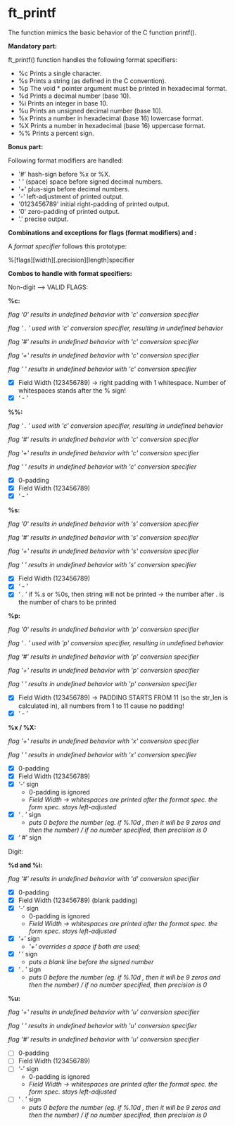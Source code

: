 # ft_printf
The function mimics the basic behavior of the C function printf().

**Mandatory part:**

ft_printf() function handles the following format specifiers:  
- %c Prints a single character. 
- %s Prints a string (as defined in the C convention). 
- %p The void * pointer argument must be printed in hexadecimal format. 
- %d Prints a decimal number (base 10). 
- %i Prints an integer in base 10. 
- %u Prints an unsigned decimal number (base 10). 
- %x Prints a number in hexadecimal (base 16) lowercase format. 
- %X Prints a number in hexadecimal (base 16) uppercase format. 
- %% Prints a percent sign.

**Bonus part:**

Following format modifiers are handled:
- '#'				hash-sign before %x or %X. 
- ' ' (space)		space before signed decimal numbers.
- '+' 				plus-sign before decimal numbers.
- '-'				left-adjustment of printed output.
- '0123456789'		initial right-padding of printed output.
- '0'				zero-padding of printed output.
- '.'				precise output.

**Combinations and exceptions for flags (format modifiers) and :**

A *format specifier* follows this prototype:

%[flags][width][.precision][length]specifier

**Combos to handle with format specifiers:**

Non-digit —> VALID FLAGS:

**%c:**

*flag '0' results in undefined behavior with 'c' conversion specifier*

*flag ‘ . ’ used with 'c' conversion specifier, resulting in undefined behavior*

*flag '#' results in undefined behavior with 'c' conversion specifier*

*flag '+' results in undefined behavior with 'c' conversion specifier*

*flag ' ' results in undefined behavior with 'c' conversion specifier*

- [x]  Field Width (123456789) → right padding with 1 whitespace. Number of whitespaces stands after the % sign!
- [x]  ‘ - ’

**%%:**

*flag ‘ . ’ used with 'c' conversion specifier, resulting in undefined behavior*

*flag '#' results in undefined behavior with 'c' conversion specifier*

*flag '+' results in undefined behavior with 'c' conversion specifier*

*flag ' ' results in undefined behavior with 'c' conversion specifier*

- [x]  0-padding
- [x]  Field Width (123456789)
- [x]  ‘ - ’

**%s:**

*flag '0' results in undefined behavior with 's' conversion specifier*

*flag '#' results in undefined behavior with 's' conversion specifier*

*flag '+' results in undefined behavior with 's' conversion specifier*

*flag ' ' results in undefined behavior with 's' conversion specifier*

- [x]  Field Width (123456789)
- [x]  ‘ - ’
- [x]  ‘ . ’
if %.s or %0s, then string will not be printed → the number after . is the number of chars to be printed

**%p:**

*flag '0' results in undefined behavior with 'p' conversion specifier*

*flag ‘ . ’ used with 'p' conversion specifier, resulting in undefined behavior*

*flag '#' results in undefined behavior with 'p' conversion specifier*

*flag '+' results in undefined behavior with 'p' conversion specifier*

*flag '  ' results in undefined behavior with 'p' conversion specifier*

- [x]  Field Width (123456789) → PADDING STARTS FROM 11 (so the str_len is calculated in), all numbers from 1 to 11 cause no padding!
- [x]  ‘ - ’

**%x / %X:**

*flag '+' results in undefined behavior with 'x' conversion specifier*

*flag '  ' results in undefined behavior with 'x' conversion specifier*

- [x]  0-padding
- [x]  Field Width (123456789)
- [x]  ‘-’ sign
    - 0-padding is ignored
    - *Field Width → whitespaces are printed after the format spec. the form spec. stays left-adjusted*
- [x]  ‘ . ’ sign
    - *puts 0 before the number (eg. if %.10d , then it will be 9 zeros and then the number) / if no number specified, then precision is 0*
- [x]  ‘ #’ sign

Digit:

**%d and %i:**

*flag '#' results in undefined behavior with 'd' conversion specifier*

- [x]  0-padding
- [x]  Field Width (123456789) (blank padding)
- [x]  ‘-’ sign
    - 0-padding is ignored
    - *Field Width → whitespaces are printed after the format spec. the form spec. stays left-adjusted*
- [x]  ‘+’ sign
    - *'+' overrides a space if both are used;*
- [x]  ‘  ’ sign
    - *puts a blank line before the signed number*
- [x]  ‘ . ’ sign
    - *puts 0 before the number (eg. if %.10d , then it will be 9 zeros and then the number) / if no number specified, then precision is 0*

**%u:**

*flag '+' results in undefined behavior with 'u' conversion specifier*

*flag '  ' results in undefined behavior with 'u' conversion specifier*

*flag '#' results in undefined behavior with 'u' conversion specifier*

- [ ]  0-padding
- [ ]  Field Width (123456789)
- [ ]  ‘-’ sign
    - 0-padding is ignored
    - *Field Width → whitespaces are printed after the format spec. the form spec. stays left-adjusted*
- [ ]  ‘ . ’ sign
    - *puts 0 before the number (eg. if %.10d , then it will be 9 zeros and then the number) / if no number specified, then precision is 0*